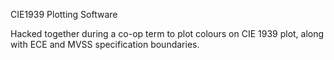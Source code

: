 CIE1939 Plotting Software

Hacked together during a co-op term to plot colours on CIE 1939 plot, along with ECE and MVSS specification boundaries.
